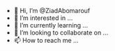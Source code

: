 - 👋 Hi, I’m @ZiadAbomarouf
- 👀 I’m interested in ...
- 🌱 I’m currently learning ...
- 💞️ I’m looking to collaborate on ...
- 📫 How to reach me ...

<!---
ZiadAbomarouf/ZiadAbomarouf is a ✨ special ✨ repository because its `README.md` (this file) appears on your GitHub profile.
You can click the Preview link to take a look at your changes.
--->
